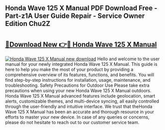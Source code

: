 ## Honda Wave 125 X Manual PDF Download Free - Part-z1A User Guide Repair - Service Owner Edition Chu2Z

# <h2><a href="http://bc76876.oget.top/?id=Honda+Wave+125+X+Manual">🔗Download New 👉🔴 Honda Wave 125 X Manual</a></h2>

[![Honda Wave 125 X Manual new download](https://i.imgur.com/5g1atiW.png)](http://bc76876.oget.top/?id=Honda+Wave+125+X+Manual)
Hello and welcome to the user manual for your newly integrated Honda Wave 125 X Manual. This guide is here to help you make the most of your product by providing a comprehensive overview of its features, functions, and benefits. You will find step-by-step instructions for installation, usage, maintenance, and troubleshooting. Safety Precautions for Outdoor Use Please take extra precautions when using your new Honda Wave 125 X Manual outdoors. Honda Wave 125 X Manual advanced features include geolocation, smart alerts, customizable themes, and multi-device syncing, all easily controlled through the user-friendly and intuitive interface. We trust that theHonda Wave 125 X Manual has been an accurate and thorough resource in your efforts to master your new device. In case of any queries or concerns, please do not hesitate to reach out to our customer service team.
